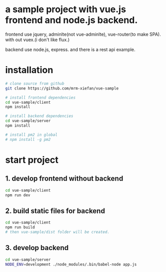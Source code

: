 # a sample project with vue.js frontend and node.js backend.

frontend use jquery, adminlte(not vue-adminlte), vue-router(to make SPA). with out vuex.(i don't like flux.)

backend use node.js, express. and there is a rest api example.

# installation

``` bash
# clone source from github
git clone https://github.com/mrm-xiefan/vue-sample

# install frontend dependencies
cd vue-sample/client
npm install

# install backend dependencies
cd vue-sample/server
npm install

# install pm2 in global
# npm install -g pm2
```

# start project

## 1. develop frontend without backend

``` bash
cd vue-sample/client
npm run dev
```

## 2. build static files for backend

``` bash
cd vue-sample/client
npm run build
# then vue-sample/dist folder will be created.
```

## 3. develop backend

``` bash
cd vue-sample/server
NODE_ENV=development ./node_modules/.bin/babel-node app.js
```
